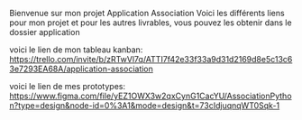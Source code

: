 Bienvenue sur mon projet Application Association
Voici les différents liens pour mon projet et pour les autres livrables, vous pouvez les obtenir dans le dossier application

voici le lien de mon tableau kanban:
https://trello.com/invite/b/zRTwVl7q/ATTI7f42e33f33a9d31d2169d8e5c13c63e7293EA68A/application-association

voici le lien de mes prototypes:
https://www.figma.com/file/yEZ1OWX3w2qxCynG1CacYU/AssociationPython?type=design&node-id=0%3A1&mode=design&t=73cIdjuqnqWT0Sqk-1
